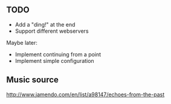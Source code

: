 ## TODO

- Add a "ding!" at the end
- Support different webservers

Maybe later:
  - Implement continuing from a point
  - Implement simple configuration

## Music source

http://www.jamendo.com/en/list/a98147/echoes-from-the-past
